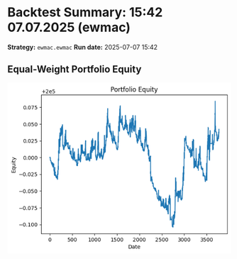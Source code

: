 # Backtest Summary: 15:42 07.07.2025 (ewmac)
**Strategy:** `ewmac.ewmac`
**Run date:** 2025-07-07 15:42

## Equal-Weight Portfolio Equity
![Portfolio Equity](portfolio/portfolio_equity.png)
